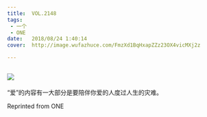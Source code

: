 ```yaml
---
title:	VOL.2148
tags:
 - 一个
 - ONE
date:	2018/08/24 1:40:14
cover:	http://image.wufazhuce.com/FmzXd1BqHxapZZz23OX4vicMXj2z

---
```

![](http://image.wufazhuce.com/FmzXd1BqHxapZZz23OX4vicMXj2z)
---

“爱”的内容有一大部分是要陪伴你爱的人度过人生的灾难。
 
Reprinted from ONE
